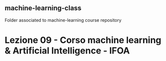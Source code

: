 ## machine-learning-class
Folder associated to machine-learning course  repository


# Lezione 09 - Corso machine learning & Artificial Intelligence - IFOA

